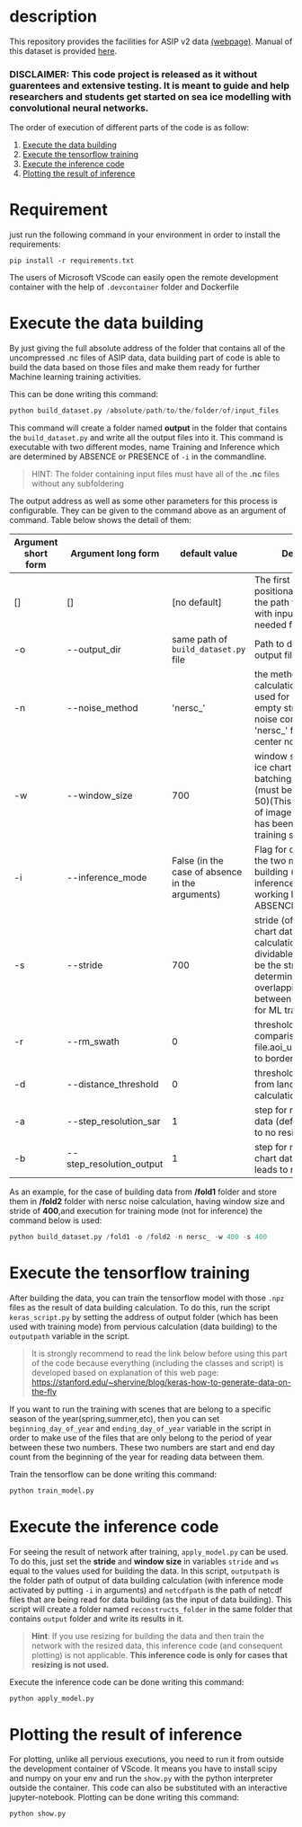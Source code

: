# description
This repository provides the facilities for ASIP v2 data [(webpage)](https://data.dtu.dk/articles/dataset/AI4Arctic_ASIP_Sea_Ice_Dataset_-_version_2/13011134). Manual of this dataset is provided [here](https://data.dtu.dk/ndownloader/files/24951176).
### DISCLAIMER: This code project is released as it without guarentees and extensive testing. It is meant to guide and help researchers and students get started on sea ice modelling with convolutional neural networks.
The order of execution of different parts of the code is as follow:
 1. [Execute the data building](#requirement)
 2. [Execute the tensorflow training](#execute-the-data-building)
 3. [Execute the inference code](#execute-the-inference-code)
 4. [Plotting the result of inference](#plotting-the-result-of-inference)

# Requirement
just run the following command in your environment in order to install the requirements:

`pip install -r requirements.txt`

The users of Microsoft VScode can easily open the remote development container with the help of `.devcontainer` folder and Dockerfile
# Execute the data building
By just giving the full absolute address of the folder that contains all of the uncompressed .nc files of ASIP data, data building part of code is able to build the data based on those files and make them ready for further Machine learning training activities.

This can be done writing this command:

```python
python build_dataset.py /absolute/path/to/the/folder/of/input_files
```

This command will create a folder named **output** in the folder that contains the `build_dataset.py` and write all the output files into it. This command is executable with two different modes, name Training and Inference which are determined by ABSENCE or PRESENCE of `-i` in the commandline.

>  HINT: The folder containing input files must have all of the **.nc** files without any subfoldering

The output address as well as some other parameters for this process is configurable. They can be given to the command above as an argument of command. Table below shows the detail of them:

| Argument short form | Argument long form  | default value | Description
| ------------------- | --------------------|-------------- | --------------
|  []                 |  []                 |  [no default]| The first and the only positional argument is the path to directory with input netCDF files needed for data building
|  -o                 |  --output_dir       | same path of `build_dataset.py` file      |Path to directory with output files
|  -n                 |    --noise_method   |'nersc_'|the method that error calculation had  been used for error. Leave as empty string '' for ESA noise corrections or as 'nersc_' for the Nansen center noise correction.
|  -w                 |   --window_size     |  700 | window size (of sar and ice chart data) for batching calculation (must be dividable to 50)(This will be the size of image samples that has been used for ML training step)
|  -i                 |   --inference_mode  |  False (in the case of absence in the arguments) | Flag for distinguishing the two mode of data building (training or inference). This flag is working based on its ABSENCE or PRESENCE.
|  -s                 |   --stride          |  700 | stride (of sar and ice chart data) for batching calculation (must be dividable to 50)(This will be the stride that determines the overlapping areas between image samples for ML training step)
|  -r                 |   --rm_swath        |  0    |threshold value for comparison with netCDF file.aoi_upperleft_sample to border the calculation
|  -d                 |   --distance_threshold |  0  |threshold for distance from land in mask calculation
|  -a                 |   --step_resolution_sar | 1  |step for resizing the sar data (default value leads to no resizing)
|  -b                 |   --step_resolution_output|1 |step for resizing the ice chart data (default value leads to no resizing)


As an example, for the case of building data from **/fold1** folder and store them in **/fold2** folder with nersc noise calculation, having window size and stride of **400**,and execution for training mode (not for inference) the command below is used:

```python
python build_dataset.py /fold1 -o /fold2 -n nersc_ -w 400 -s 400
```


# Execute the tensorflow training
After building the data, you can train the tensorflow model with those `.npz` files as the result of
data building calculation. To do this, run the script `keras_script.py` by setting the address of output folder (which has been used with training mode) from pervious calculation (data building) to the `outputpath` variable in the script.

> It is strongly recommend to read the link below before using this part of the code because everything (including the classes and script) is developed based on explanation of this web page:
https://stanford.edu/~shervine/blog/keras-how-to-generate-data-on-the-fly


If you want to run the training with scenes that are belong to a specific season of the year(spring,summer,etc), then you can set `beginning_day_of_year` and `ending_day_of_year` variable in the script in order to make use of the files that are only belong to the period of year between these two numbers. These two numbers are start and end day count from the beginning of the year for reading data between them.


Train the tensorflow can be done writing this command:

```python
python train_model.py
```
# Execute the inference code
For seeing the result of network after training, `apply_model.py` can be used. To do this, just set the **stride** and **window size** in variables `stride` and `ws` equal to the values used for building the data. In this script, `outputpath` is the folder path of output of data building calculation (with inference mode activated by putting `-i` in arguments) and `netcdfpath` is the path of netcdf files that are being read for data building (as the input of data building). This script will create a folder named `reconstructs_folder` in the same folder that contains `output` folder and write its results in it.
> **Hint**: If you use resizing for building the data and then train the network with the resized data, this inference code (and consequent plotting) is not applicable.
**This inference code is only for cases that resizing is not used.**

Execute the inference code can be done writing this command:

```python
python apply_model.py
```

# Plotting the result of inference
For plotting, unlike all pervious executions, you need to run it from outside the development container of VScode. It means you have to install scipy and numpy on your env and run the `show.py` with the python interpreter outside the container. This code can also be substituted with an interactive jupyter-notebook.
Plotting can be done writing this command:

```python
python show.py
```
